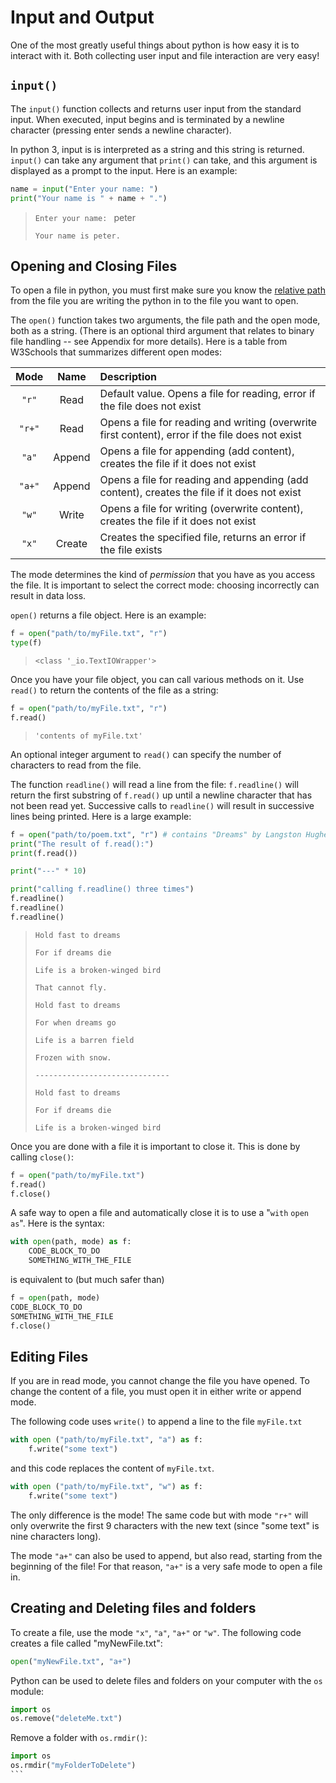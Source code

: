 # Input and Output

One of the most greatly useful things about python is how easy it is to interact with it. Both collecting user input and file interaction are very easy!


## `input()`

The `input()` function collects and returns user input from the standard input. When executed, input begins and is terminated by a newline character (pressing enter sends a newline character).

In python 3, input is is interpreted as a string and this string is returned. `input()` can take any argument that `print()` can take, and this argument is displayed as a prompt to the input. Here is an example:

```python
name = input("Enter your name: ")
print("Your name is " + name + ".")
```
> `Enter your name: ` peter
>
> `Your name is peter.`


## Opening and Closing Files

To open a file in python, you must first make sure you know the [relative path](https://en.wikipedia.org/wiki/Path_%28computing%29#Representations_of_paths_by_operating_system_and_shell) from the file you are writing the python in to the file you want to open.

The `open()` function takes two arguments, the file path and the open mode, both as a string. (There is an optional third argument that relates to binary file handling -- see Appendix for more details). Here is a table from W3Schools that summarizes different open modes:

| Mode   | Name    |  Description                                                                                |
|:------:|:-------:|:--------------------------------------------------------------------------------------------|
| `"r"`  | Read    | Default value. Opens a file for reading, error if the file does not exist                   |
| `"r+"` | Read    | Opens a file for reading and writing (overwrite first content), error if the file does not exist                      |
| `"a"`  | Append  | Opens a file for appending (add content), creates the file if it does not exist             |  
| `"a+"` | Append  | Opens a file for reading and appending (add content), creates the file if it does not exist |
| `"w"`  | Write   | Opens a file for writing (overwrite content), creates the file if it does not exist         |
| `"x"`  | Create  | Creates the specified file, returns an error if the file exists                             |

The mode determines the kind of *permission* that you have as you access the file. It is important to select the correct mode: choosing incorrectly can result in data loss.

`open()` returns a file object. Here is an example:

```python
f = open("path/to/myFile.txt", "r")
type(f)
```
> `<class '_io.TextIOWrapper'>`


Once you have your file object, you can call various methods on it. Use `read()` to return the contents of the file as a string:

```python
f = open("path/to/myFile.txt", "r")
f.read()
```
> `'contents of myFile.txt'`

An optional integer argument to `read()` can specify the number of characters to read from the file.

The function `readline()` will read a line from the file: `f.readline()` will return the first substring of `f.read()` up until a newline character that has not been read yet. Successive calls to `readline()` will result in successive lines being printed. Here is a large example:

```python
f = open("path/to/poem.txt", "r") # contains "Dreams" by Langston Hughes
print("The result of f.read():")
print(f.read())

print("---" * 10)

print("calling f.readline() three times")
f.readline()
f.readline()
f.readline()
```
> `Hold fast to dreams`
>
> `For if dreams die`
>
> `Life is a broken-winged bird`
>
> `That cannot fly.`
>
> `Hold fast to dreams`
>
> `For when dreams go`
>
> `Life is a barren field`
>
> `Frozen with snow.`
>
> `------------------------------`
>
> `Hold fast to dreams`
>
> `For if dreams die`
>
> `Life is a broken-winged bird`


Once you are done with a file it is important to close it. This is done by calling `close()`:

```python
f = open("path/to/myFile.txt")
f.read()
f.close()
```

A safe way to open a file and automatically close it is to use a "`with` `open` `as`". Here is the syntax:

```python
with open(path, mode) as f:
    CODE_BLOCK_TO_DO
    SOMETHING_WITH_THE_FILE
```

is equivalent to (but much safer than)


```python
f = open(path, mode)
CODE_BLOCK_TO_DO
SOMETHING_WITH_THE_FILE
f.close()
```


## Editing Files


If you are in read mode, you cannot change the file you have opened. To change the content of a file, you must open it in either write or append mode.

The following code uses `write()` to append a line to the file `myFile.txt`

```python
with open ("path/to/myFile.txt", "a") as f:
    f.write("some text")
```

and this code replaces the content of `myFile.txt`.

```python
with open ("path/to/myFile.txt", "w") as f:
    f.write("some text")
```

 The only difference is the mode! The same code but with mode `"r+"` will only overwrite the first 9 characters with the new text (since "some text" is nine characters long).

The mode `"a+"` can also be used to append, but also read, starting from the beginning of the file! For that reason, `"a+"` is a very safe mode to open a file in.


## Creating and Deleting files and folders

To create a file, use the mode `"x"`, `"a"`, `"a+"` or `"w"`. The following code creates a file called "myNewFile.txt":

```python
open("myNewFile.txt", "a+")
```

Python can be used to delete files and folders on your computer with the `os` module:

```python
import os
os.remove("deleteMe.txt")
```


Remove a folder with `os.rmdir()`:

````python
import os
os.rmdir("myFolderToDelete")
```
